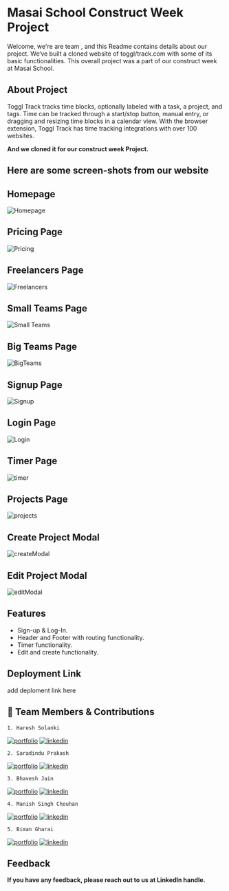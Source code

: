 # Masai School Construct Week Project

Welcome, we're are team , and this Readme contains details about our project. We‘ve built a cloned website of toggl/track.com with some of its basic functionalities. This overall project was a part of our construct week at Masai School.



## About Project
Toggl Track tracks time blocks, optionally labeled with a task, a project, and tags. Time can be tracked through a start/stop button, manual entry, or dragging and resizing time blocks in a calendar view. With the browser extension, Toggl Track has time tracking integrations with over 100 websites.


<b> And we cloned it for our construct week Project. </b>

<h2>Here are some screen-shots from our website</h2>

## Homepage

<img  src="https://i.imgur.com/HSXkgXT.png" alt="Homepage"/>

## Pricing Page

<img  src="https://i.imgur.com/9LuXoKd.png" alt="Pricing "/>

## Freelancers Page

<img  src="https://i.imgur.com/rUShDUL.png" alt="Freelancers"/>

## Small Teams Page

<img  src="https://i.imgur.com/u1kJr34.png" alt="Small Teams"/>

## Big Teams Page

<img  src="https://i.imgur.com/wc0nBEu.png" alt="BigTeams"/>


## Signup Page

<img  src="https://i.imgur.com/D67DxnY.png" alt="Signup"/>


## Login Page

<img  src="https://i.imgur.com/tfurJfy.png" alt="Login"/>


## Timer Page

<img  src="https://i.imgur.com/4BuPwoF.png" alt="timer"/>


## Projects Page

<img  src="https://i.imgur.com/sgsakjH.png" alt="projects"/>


##  Create Project Modal

<img  src="https://i.imgur.com/NifWtdb.png" alt="createModal"/>


##  Edit Project Modal

<img  src="https://i.imgur.com/bdcuwoS.png" alt="editModal"/>



## Features

- Sign-up & Log-In.
- Header and Footer with routing functionality.
- Timer functionality.
- Edit and create functionality.




## Deployment Link

add deploment link here



## 🔗 Team Members & Contributions
    1. Haresh Solanki 
[![portfolio](https://img.shields.io/badge/my_portfolio-000?style=for-the-badge&logo=ko-fi&logoColor=white)](https://github.com/haresh2349)
[![linkedin](https://img.shields.io/badge/linkedin-0A66C2?style=for-the-badge&logo=linkedin&logoColor=white)](https://www.linkedin.com/in/haresh-solanki/)

    
    2. Saradindu Prakash
[![portfolio](https://img.shields.io/badge/my_portfolio-000?style=for-the-badge&logo=ko-fi&logoColor=white)](https://github.com/Sharadu16)
[![linkedin](https://img.shields.io/badge/linkedin-0A66C2?style=for-the-badge&logo=linkedin&logoColor=white)](https://www.linkedin.com/in/saradindu-prakash-13233b237/)


    3. Bhavesh Jain
[![portfolio](https://img.shields.io/badge/my_portfolio-000?style=for-the-badge&logo=ko-fi&logoColor=white)](https://github.com/Bhavesh2302)
[![linkedin](https://img.shields.io/badge/linkedin-0A66C2?style=for-the-badge&logo=linkedin&logoColor=white)](https://www.linkedin.com/in/bhavesh-jain-b86120173/)

    4. Manish Singh Chouhan
[![portfolio](https://img.shields.io/badge/my_portfolio-000?style=for-the-badge&logo=ko-fi&logoColor=white)](https://github.com/manishchouhan2396)
[![linkedin](https://img.shields.io/badge/linkedin-0A66C2?style=for-the-badge&logo=linkedin&logoColor=white)](https://www.linkedin.com/in/manish-singh-chouhan-6b823620b/)

    5. Biman Gharai
[![portfolio](https://img.shields.io/badge/my_portfolio-000?style=for-the-badge&logo=ko-fi&logoColor=white)](https://github.com/Biman721443)
[![linkedin](https://img.shields.io/badge/linkedin-0A66C2?style=for-the-badge&logo=linkedin&logoColor=white)](https://www.linkedin.com/in/biman-gharai-236320226/)

## Feedback

<b>If you have any feedback, please reach out to us at LinkedIn handle.</b>
